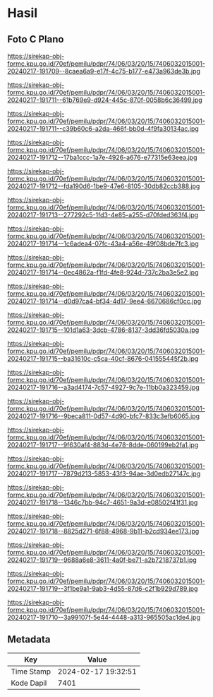 # Hasil

## Foto C Plano

https://sirekap-obj-formc.kpu.go.id/70ef/pemilu/pdpr/74/06/03/20/15/7406032015001-20240217-191709--8caea6a9-e17f-4c75-b177-e473a963de3b.jpg

https://sirekap-obj-formc.kpu.go.id/70ef/pemilu/pdpr/74/06/03/20/15/7406032015001-20240217-191711--61b769e9-d924-445c-870f-0058b6c36499.jpg

https://sirekap-obj-formc.kpu.go.id/70ef/pemilu/pdpr/74/06/03/20/15/7406032015001-20240217-191711--c39b60c6-a2da-466f-bb0d-4f9fa30134ac.jpg

https://sirekap-obj-formc.kpu.go.id/70ef/pemilu/pdpr/74/06/03/20/15/7406032015001-20240217-191712--17ba1ccc-1a7e-4926-a676-e77315e63eea.jpg

https://sirekap-obj-formc.kpu.go.id/70ef/pemilu/pdpr/74/06/03/20/15/7406032015001-20240217-191712--fda190d6-1be9-47e6-8105-30db82ccb388.jpg

https://sirekap-obj-formc.kpu.go.id/70ef/pemilu/pdpr/74/06/03/20/15/7406032015001-20240217-191713--277292c5-1fd3-4e85-a255-d70fded363f4.jpg

https://sirekap-obj-formc.kpu.go.id/70ef/pemilu/pdpr/74/06/03/20/15/7406032015001-20240217-191714--1c6adea4-07fc-43a4-a56e-49f08bde7fc3.jpg

https://sirekap-obj-formc.kpu.go.id/70ef/pemilu/pdpr/74/06/03/20/15/7406032015001-20240217-191714--0ec4862a-f1fd-4fe8-924d-737c2ba3e5e2.jpg

https://sirekap-obj-formc.kpu.go.id/70ef/pemilu/pdpr/74/06/03/20/15/7406032015001-20240217-191714--d0d97ca4-bf34-4d17-9ee4-6670686cf0cc.jpg

https://sirekap-obj-formc.kpu.go.id/70ef/pemilu/pdpr/74/06/03/20/15/7406032015001-20240217-191715--101d1a63-3dcb-4786-8137-3dd36fd5030a.jpg

https://sirekap-obj-formc.kpu.go.id/70ef/pemilu/pdpr/74/06/03/20/15/7406032015001-20240217-191715--ba31610c-c5ca-40cf-8676-041555445f2b.jpg

https://sirekap-obj-formc.kpu.go.id/70ef/pemilu/pdpr/74/06/03/20/15/7406032015001-20240217-191716--a3ad4174-7c57-4927-9c7e-11bb0a323459.jpg

https://sirekap-obj-formc.kpu.go.id/70ef/pemilu/pdpr/74/06/03/20/15/7406032015001-20240217-191716--9beca811-0d57-4d90-bfc7-833c3efb6065.jpg

https://sirekap-obj-formc.kpu.go.id/70ef/pemilu/pdpr/74/06/03/20/15/7406032015001-20240217-191717--9f630af4-883d-4e78-8dde-060199eb2fa1.jpg

https://sirekap-obj-formc.kpu.go.id/70ef/pemilu/pdpr/74/06/03/20/15/7406032015001-20240217-191717--7879d213-5853-43f3-94ae-3d0edb27147c.jpg

https://sirekap-obj-formc.kpu.go.id/70ef/pemilu/pdpr/74/06/03/20/15/7406032015001-20240217-191718--1346c7bb-94c7-4651-9a3d-e08502f41f31.jpg

https://sirekap-obj-formc.kpu.go.id/70ef/pemilu/pdpr/74/06/03/20/15/7406032015001-20240217-191718--8825d271-6f88-4968-9b11-b2cd934ee173.jpg

https://sirekap-obj-formc.kpu.go.id/70ef/pemilu/pdpr/74/06/03/20/15/7406032015001-20240217-191719--9688a6e8-3611-4a0f-be71-a2b7218737b1.jpg

https://sirekap-obj-formc.kpu.go.id/70ef/pemilu/pdpr/74/06/03/20/15/7406032015001-20240217-191719--3f1be9a1-9ab3-4d55-87d6-c2f1b929d789.jpg

https://sirekap-obj-formc.kpu.go.id/70ef/pemilu/pdpr/74/06/03/20/15/7406032015001-20240217-191710--3a99107f-5e44-4448-a313-965505ac1de4.jpg


## Metadata

| Key        | Value               |
| ---------- | ------------------- |
| Time Stamp | 2024-02-17 19:32:51 |
| Kode Dapil | 7401                |



